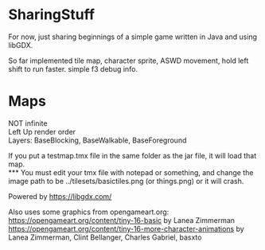 # SharingStuff
For now, just sharing beginnings of a simple game written in Java and using libGDX.  
  
So far implemented tile map, character sprite, ASWD movement, hold left shift to run faster. simple f3 debug info.  
  
# Maps  
NOT infinite  
Left Up render order  
Layers: BaseBlocking, BaseWalkable, BaseForeground  
  
If you put a testmap.tmx file in the same folder as the jar file, it will load that map.  
*** You must edit your tmx file with notepad or something, and change the image path to be ../tilesets/basictiles.png (or things.png) or it will crash.




Powered by https://libgdx.com/  
  
Also uses some graphics from opengameart.org:  
https://opengameart.org/content/tiny-16-basic by Lanea Zimmerman  
https://opengameart.org/content/tiny-16-more-character-animations by Lanea Zimmerman, Clint Bellanger, Charles Gabriel, basxto  
